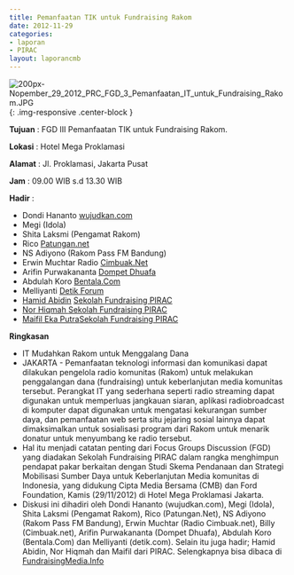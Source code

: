```yaml
---
title: Pemanfaatan TIK untuk Fundraising Rakom
date: 2012-11-29
categories:
- laporan
- PIRAC
layout: laporancmb
---
```



![200px-Nopember_29_2012_PRC_FGD_3_Pemanfaatan_IT_untuk_Fundraising_Rakom.JPG](/uploads/200px-Nopember_29_2012_PRC_FGD_3_Pemanfaatan_IT_untuk_Fundraising_Rakom.JPG){: .img-responsive .center-block }


**Tujuan** : FGD III Pemanfaatan TIK untuk Fundraising Rakom. 

**Lokasi** : Hotel Mega Proklamasi 

**Alamat** : Jl. Proklamasi, Jakarta Pusat 

**Jam** :  09.00 WIB s.d 13.30 WIB 

**Hadir** :
* Dondi Hananto [wujudkan.com](http://wujudkan.com/)
* Megi (Idola)
* Shita Laksmi (Pengamat Rakom)
* Rico [Patungan.net](http://mari.patungan.net/)
* NS Adiyono (Rakom Pass FM Bandung)
* Erwin Muchtar Radio [Cimbuak.Net](http://cimbuak.net/)
* Arifin Purwakananta [Dompet Dhuafa](dompetdhuafa.org)
* Abdulah Koro [Bentala.Com](http://bentala.com/)
* Melliyanti [Detik Forum](http://forum.detik.com/)
* [Hamid Abidin](http://wiki.ciptamedia.org/wiki/Hamid_Abidin) [Sekolah Fundraising PIRAC](http://www.pirac.org/)
* [Nor Hiqmah ](http://wiki.ciptamedia.org/wiki/Nor_Hiqmah)[Sekolah Fundraising PIRAC](http://www.pirac.org/)
* [Maifil Eka Putra](http://wiki.ciptamedia.org/wiki/Maifil_Eka_Putra)[Sekolah Fundraising PIRAC](http://www.pirac.org/)

**Ringkasan**  
* IT Mudahkan Rakom untuk Menggalang Dana
* JAKARTA - Pemanfaatan teknologi informasi dan komunikasi dapat dilakukan pengelola radio komunitas (Rakom) untuk melakukan penggalangan dana (fundraising) untuk keberlanjutan media komunitas tersebut. Perangkat IT yang sederhana seperti radio streaming dapat digunakan untuk memperluas jangkauan siaran, aplikasi radiobroadcast di komputer dapat digunakan untuk mengatasi kekurangan sumber daya, dan pemanfaatan web serta situ jejaring sosial lainnya dapat dimaksimalkan untuk sosialisasi program dari Rakom untuk menarik donatur untuk menyumbang ke radio tersebut.
* Hal itu menjadi catatan penting dari Focus Groups Discussion (FGD) yang diadakan Sekolah Fundraising PIRAC dalam rangka menghimpun pendapat pakar berkaitan dengan Studi Skema Pendanaan dan Strategi Mobilisasi Sumber Daya untuk Keberlanjutan Media komunitas di Indonesia, yang didukung Cipta Media Bersama (CMB) dan Ford Foundation, Kamis (29/11/2012) di Hotel Mega Proklamasi Jakarta.
* Diskusi ini dihadiri oleh Dondi Hananto (wujudkan.com), Megi (Idola), Shita Laksmi (Pengamat Rakom), Rico (Patungan.Net), NS Adiyono (Rakom Pass FM Bandung), Erwin Muchtar (Radio Cimbuak.net), Billy (Cimbuak.net), Arifin Purwakananta (Dompet Dhuafa), Abdulah Koro (Bentala.Com) dan Melliyanti (detik.com). Selain itu juga hadir; Hamid Abidin, Nor Hiqmah dan Maifil dari PIRAC. Selengkapnya bisa dibaca di [FundraisingMedia.Info](http://www.fundraisingmedia.info/blog/2012/11/30/it-mudahkan-rakom-untuk-menggalang-dana/)
